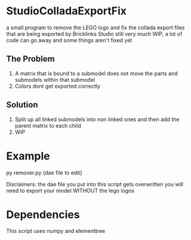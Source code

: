 # StudioColladaExportFix
a small program to remove the LEGO logo and fix the collada export files that are being exported by Bricklinks Studio
still very much WIP, a lot of code can go away and some things aren't fixed yet

## The Problem
1. A matrix that is bound to a submodel does not move the parts and submodels within that submodel
2. Colors dont get exported correctly

## Solution
1. Split up all linked submodels into non linked ones and then add the parent matrix to each child
2. WIP

# Example
py remover.py {dae file to edit}

Disclaimers: 
the dae file you put into this script gets overwritten
you will need to export your model WITHOUT the lego logos

# Dependencies
This script uses numpy and elementtree
